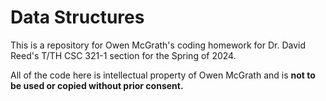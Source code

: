 # Data Structures

This is a repository for Owen McGrath's coding homework for Dr. David Reed's T/TH CSC 321-1 section for the Spring of 2024.

All of the code here is intellectual property of Owen McGrath and is <b> not to be used or copied without prior consent<b>.
